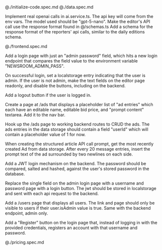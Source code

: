 @./initialize-code.spec.md
@./data.spec.md

Implement real openai calls in ai.service.ts. The api key will come from the env vars. The model used should be "gpt-5-nano".
Make the editor's API call use the response format found in @/schemas.ts
Add a schema for the response format of the reporters' api calls, similar to the daily editions schema.

@./frontend.spec.md

Add a login page with just an "admin password" field, which hits a new login endpoint that compares the field value to the environment variable "NEWSROOM_ADMIN_PASS".

On successful login, set a localstorage entry indicating that the user is admin. If the user is not admin, make the text fields on the editor page readonly, and disable the buttons, including on the backend.

Add a logout button if the user is logged in.

Create a page at /ads that displays a placeholder list of "ad entries" which each have an editable name, editable bid price, and "prompt content" textarea. Add it to the nav bar.

Hook up the /ads page to working backend routes to CRUD the ads. The ads entries in the data storage should contain a field "userId" which will contain a placeholder value of 1 for now.

When creating the structured article API call prompt, get the most recently created Ad from data storage. After every 20 message entries, insert the prompt text of the ad surrounded by two newlines on each side.

Add a JWT login mechanism on the backend. The password should be compared, salted and hashed, against the user's stored password in the database.

Replace the single field on the admin login page with a username and password page with a login button. The jwt should be stored in localstorage and sent with each api request to the backend.

Add a /users page that displays all users. The link and page should only be visible to users if their user.isAdmin value is true. Same with the backend endpoint, admin only.

Add a "Register" button on the login page that, instead of logging in with the provided credentials, registers an account with that username and password.

@./pricing.spec.md